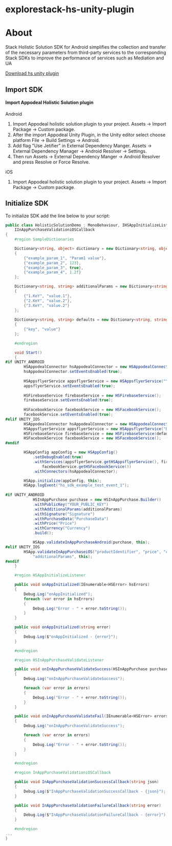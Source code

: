 # explorestack-hs-unity-plugin
# About

Stack Holistic Solution SDK for Android simplifies the collection and transfer of the necessary parameters from third-party services to the corresponding Stack SDKs to improve the performance of services such as Mediation and UA

[Download hs unity plugin](https://appodeal-unity.s3.amazonaws.com/Appodeal-hs-plugin-1.0.0-14.07.2020.unitypackage)

## Import SDK

#### Import Appodeal Holistic Solution plugin

Android

1. Import Appodeal holistic solution plugin to your project. Assets → Import Package → Custom package.
2. After the import Appodeal Unity Plugin, in the Unity editor select choose platform File → Build Settings → Android.
3. Add flag "Use Jetifier" in External Dependency Manger.  Assets → External Dependency Manager → Android Resolver  → Settings.
4. Then run Assets → External Dependency Manger → Android Resolver and press Resolve or Force Resolve.

iOS 

1. Import Appodeal holistic solution plugin to your project. Assets → Import Package → Custom package.


[initialize_sdk]: initialize_sdk
##  Initialize SDK

To initialize SDK add the line below to your script:

```c#
public class HolisticSolutionDemo : MonoBehaviour, IHSAppInitializeListener, IHSInAppPurchaseValidateListener,
    IInAppPurchaseValidationiOSCallback
{
    #region SampleDictionaries

    Dictionary<string, object> dictionary = new Dictionary<string, object>
    {
        {"example_param_1", "Param1 value"},
        {"example_param_2", 123},
        {"example_param_3", true},
        {"example_param_4", 1.2f}
    };

    Dictionary<string, string> additionalParams = new Dictionary<string, string>()
    {
        {"1.KeY", "value.1"},
        {"2.KeY", "value.2"},
        {"3.KeY", "value.2"}
    };
    
    Dictionary<string, string> defaults = new Dictionary<string, string>()
    {
        {"key", "value"}
    };

    #endregion

    void Start()
    {
#if UNITY_ANDROID
        HSAppodealConnector hsAppodealConnector = new HSAppodealConnector();
        hsAppodealConnector.setEventsEnabled(true);
        
        HSAppsflyerService appsflyerService = new HSAppsflyerService("YOUR_APPSFLYER_DEV_KEY");
        appsflyerService.setEventsEnabled(true);
        
        HSFirebaseService firebaseService = new HSFirebaseService();
        firebaseService.setEventsEnabled(true);
        
        HSFacebookService facebookService = new HSFacebookService();
        facebookService.setEventsEnabled(true);
#elif UNITY_IOS
        HSAppodealConnector hsAppodealConnector = new HSAppodealConnector();
        HSAppsflyerService appsflyerService = new HSAppsflyerService("DEV_KEY", "APP_ID", new[] {"KEYS"});
        HSFirebaseService firebaseService = new HSFirebaseService(defaults, long.MaxValue);
        HSFacebookService facebookService = new HSFacebookService();
#endif

        HSAppConfig appConfig = new HSAppConfig()
            .setDebugEnabled(true)
            .withServices(appsflyerService.getHSAppsflyerService(), firebaseService.getHSFirebaseService(),
                facebookService.getHSFacebookService())
            .withConnectors(hsAppodealConnector);

        HSApp.initialize(appConfig, this);
        HSApp.logEvent("hs_sdk_example_test_event_1");
        
#if UNITY_ANDROID
            HSInAppPurchase purchase = new HSInAppPurchase.Builder()
            .withPublicKey("YOUR_PUBLIC_KEY")
            .withAdditionalParams(additionalParams)
            .withSignature("Signature")
            .withPurchaseData("PurchaseData")
            .withPrice("Price")
            .withCurrency("Currency")
            .build();

            HSApp.validateInAppPurchaseAndroid(purchase, this);
#elif UNITY_IOS
        HSApp.validateInAppPurchaseiOS("productIdentifier", "price", "currency", "transactionId",
            "additionalParams", this);
#endif
    }

    #region HSAppInitializeListener

    public void onAppInitialized(IEnumerable<HSError> hsErrors)
    {
        Debug.Log("onAppInitialized");
        foreach (var error in hsErrors)
        {
            Debug.Log("Error - " + error.toString());
        }
    }

    public void onAppInitialized(string error)
    {
        Debug.Log($"onAppInitialized - {error}");
    }

    #endregion

    #region HSInAppPurchaseValidateListener

    public void onInAppPurchaseValidateSuccess(HSInAppPurchase purchase, IEnumerable<HSError> errors)
    {
        Debug.Log("onInAppPurchaseValidateSuccess");

        foreach (var error in errors)
        {
            Debug.Log("Error - " + error.toString());
        }
    }

    public void onInAppPurchaseValidateFail(IEnumerable<HSError> errors)
    {
        Debug.Log("onInAppPurchaseValidateSuccess");

        foreach (var error in errors)
        {
            Debug.Log("Error - " + error.toString());
        }
    }

    #endregion

    #region InAppPurchaseValidationiOSCallback

    public void InAppPurchaseValidationSuccessCallback(string json)
    {
        Debug.Log($"InAppPurchaseValidationSuccessCallback - {json}");
    }

    public void InAppPurchaseValidationFailureCallback(string error)
    {
        Debug.Log($"InAppPurchaseValidationFailureCallback - {error}");
    }

    #endregion
...
}
```
